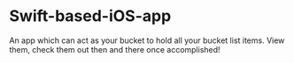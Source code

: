 # Swift-based-iOS-app
An app which can act as your bucket to hold all your bucket list items. View them, check them out then and there once accomplished!
